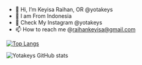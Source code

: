 - 👋 Hi, I’m Keyisa Raihan, OR @yotakeys 
- 👋 I am From Indonesia
- 👀 Check My Instagram @yotakeys
- 📫 How to reach me @raihankeyisa@gmail.com

<!---
yotakeys/yotakeys is a ✨ special ✨ repository because its `README.md` (this file) appears on your GitHub profile.
You can click the Preview link to take a look at your changes.
--->

[![Top Langs](https://github-readme-stats.vercel.app/api/top-langs/?username=yotakeys&theme=tokyonight)](https://github.com/yotakeys/github-readme-stats)


![Yotakeys GitHub stats](https://github-readme-stats.vercel.app/api?username=yotakeys&show_icons=true&theme=radical)
